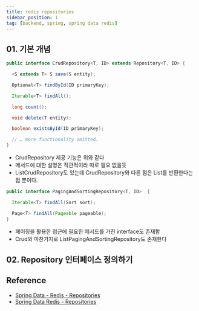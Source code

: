 ```yaml
---
title: redis repositories
sidebar_position: 1
tag: [backend, spring, spring data redis]
---
```

## 01. 기본 개념
```java
public interface CrudRepository<T, ID> extends Repository<T, ID> {

  <S extends T> S save(S entity);      

  Optional<T> findById(ID primaryKey); 

  Iterable<T> findAll();               

  long count();                        

  void delete(T entity);               

  boolean existsById(ID primaryKey);   

  // … more functionality omitted.
}
```
- CrudRepository 제공 기능은 위와 같다
- 메서드에 대한 설명은 직관적이라 따로 필요 없을듯
- ListCrudRepository도 있는데 CrudRepository와 다른 점은 List를 반환한다는 점 뿐이다.

```java
public interface PagingAndSortingRepository<T, ID>  {

  Iterable<T> findAll(Sort sort);

  Page<T> findAll(Pageable pageable);
}
```
- 페이징을 활용한 접근에 필요한 메서드를 가진 interface도 존재함
- Crud와 마찬가지로 ListPagingAndSortingRepository도 존재한다

## 02. Repository 인터페이스 정의하기

## Reference
- [Spring Data - Redis - Repositories](https://docs.spring.io/spring-data/redis/docs/3.0.12/reference/html/#redis.repositories)
- [Spring Data Redis - Repositories](https://docs.spring.io/spring-data-redis/reference/repositories.html)
